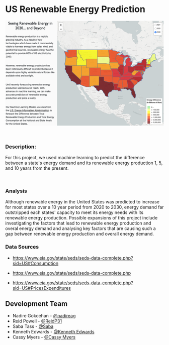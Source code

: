 # US Renewable Energy Prediction

![US-Renewable-Energy-Prediction](Images/US_Renewable_Energy_map.png)  
  
<br/>

### Description:

For this project, we used machine learning to predict the difference between a state's energy demand and its renewable energy production 1, 5, and 10 years from the present. 

<br/>

### Analysis

Although renewable energy in the United States was predicted to increase for most states over a 10 year period from 2020 to 2030, energy demand far outstripped each states' capacity to meet its energy needs with its renewable energy production. Possible expansions of this project include investigating the factors that lead to renewable energy production and overal energy demand and analysing key factors that are causing such a gap between renewable energy production and overall energy demand.


### Data Sources
* https://www.eia.gov/state/seds/seds-data-complete.php?sid=US#Consumption

* https://www.eia.gov/state/seds/seds-data-complete.php

* https://www.eia.gov/state/seds/seds-data-complete.php?sid=US#PricesExpenditures 


## Development Team
* Nadire Gokcehan - [@nadireag](https://github.com/nadireag)
* Reid Powell - [@ReidP31](https://github.com/ReidP31)
* Saba Tass - [@Saba](https://github.com/SabaTass)
* Kenneth Edwards - [@Kenneth Edwards](https://github.com/Kenneth-Edwards)
* Cassy Myers - [@Cassy Myers](https://github.com/CassPMyers)
